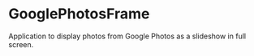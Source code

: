 # GooglePhotosFrame
Application to display photos from Google Photos as a slideshow in full screen.
